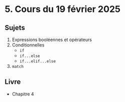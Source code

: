 # 5. Cours du 19 février 2025

## Sujets

1. Expressions booléennes et opérateurs 
2. Conditionnelles
   - `if`
   - `if...else`
   - `if...elif...else`
3. `match`

## Livre

- Chapitre 4